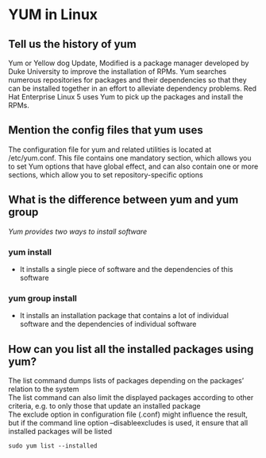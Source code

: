 # YUM  in Linux
## Tell us the history of yum  
Yum or Yellow dog Update, Modified is a package manager developed by Duke University to improve the installation of RPMs.
Yum searches numerous repositories for packages and their dependencies so that they can be installed together in an effort to alleviate dependency problems. Red Hat Enterprise Linux 5 uses Yum to pick up the packages and install the RPMs.  

## Mention the config files that yum uses  
The configuration file for yum and related utilities is located at /etc/yum.conf. This file contains one mandatory section, which allows you to set Yum options that have global effect, and can also contain one or more sections, which allow you to set repository-specific options  

## What is the difference between yum and yum group  
_Yum provides two ways to install software_
### yum install
* It installs a single piece of software and the dependencies of this software
### yum group install
* It installs an installation package that contains a lot of individual software and the dependencies of individual software  

## How can you list all the installed packages using yum?  
The list command dumps lists of packages depending on the packages’ relation to the system  
The list command can also limit the displayed packages according to other criteria, e.g. to only those that update an installed package  
The exclude option in configuration file (.conf) might influence the result, but if the command line option –disableexcludes is used, it ensure that all installed packages will be listed
```
sudo yum list --installed
```